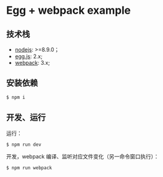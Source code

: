 # Egg + webpack example

## 技术栈
* [nodejs](https://nodejs.org/en/): >=8.9.0；
* [egg.js](http://eggjs.org/): 2.x;
* [webpack](https://www.webpackjs.com/): 3.x;

## 安装依赖
```bash
$ npm i
```

## 开发、运行
运行：
```bash
$ npm run dev
```

开发，webpack 编译、监听对应文件变化（另一命令窗口执行）：
```bash
$ npm run webpack 
```